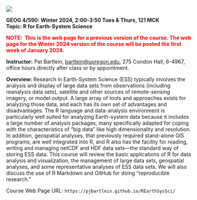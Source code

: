 ![](images/TraCE_brick.png)

**GEOG 4/590: Winter 2024, 2:00-3:50 Tues & Thurs, 121 MCK**  
**Topic:  R for Earth-System Science**  

<span style="color: red;">**NOTE:&nbsp; This is the web page for a previous version of the course. The web page for the Winter 2024 version of the course will be posted the first week of January 2024.** &nbsp; <br>

**Instructor:** Pat Bartlein, bartlein@uoregon.edu, 275 Condon Hall, 6-4967, office hours directly after class or by appointment.

**Overview:**  Research in Earth-System Science (ESS) typically involves the analysis and display of large data sets from observations (including reanalysis data sets), satellite and other sources of remote-sensing imagery, or model output.  A large array of tools and approaches exists for analyzing those data, and each has its own set of advantages and disadvantages.  The R language and data-analysis environment is particularly well suited for analyzing Earth-system data because it includes a large number of analysis packages, many specifically adapted for coping with the characteristics of “big data” like high dimensionality and resolution.  In addition, geospatial analyses, that previously required stand-alone GIS programs, are well integrated into R, and R also has the facility for reading, writing and managing netCDF and HDF data sets—the standard way of storing ESS data.  This course will review the basic applications of R for data analysis and visualization, the management of large data sets, geospatial analyses, and some representative analyses of ESS data sets.  We will also discuss the use of R Markdown and GitHub for doing “reproducible research.”

Course Web Page URL:  `https://pjbartlein.github.io/REarthSysSci/`
